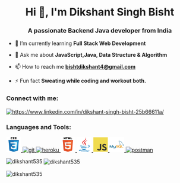 <h1 align="center">Hi 👋, I'm Dikshant Singh Bisht</h1>
<h3 align="center">A passionate Backend Java developer from India</h3>

- 🌱 I’m currently learning **Full Stack Web Development**

- 💬 Ask me about **JavaScript,Java, Data Structure & Algorithm**

- 📫 How to reach me **bishtdikshant4@gmail.com**

- ⚡ Fun fact **Sweating while coding and workout both.**

<h3 align="left">Connect with me:</h3>
<p align="left">
<a href="https://linkedin.com/in/https://www.linkedin.com/in/dikshant-singh-bisht-25b66611a/" target="blank"><img align="center" src="https://raw.githubusercontent.com/rahuldkjain/github-profile-readme-generator/master/src/images/icons/Social/linked-in-alt.svg" alt="https://www.linkedin.com/in/dikshant-singh-bisht-25b66611a/" height="30" width="40" /></a>
</p>

<h3 align="left">Languages and Tools:</h3>
<p align="left"> <a href="https://www.w3schools.com/css/" target="_blank" rel="noreferrer"> <img src="https://raw.githubusercontent.com/devicons/devicon/master/icons/css3/css3-original-wordmark.svg" alt="css3" width="40" height="40"/> </a> <a href="https://git-scm.com/" target="_blank" rel="noreferrer"> <img src="https://www.vectorlogo.zone/logos/git-scm/git-scm-icon.svg" alt="git" width="40" height="40"/> </a> <a href="https://heroku.com" target="_blank" rel="noreferrer"> <img src="https://www.vectorlogo.zone/logos/heroku/heroku-icon.svg" alt="heroku" width="40" height="40"/> </a> <a href="https://www.w3.org/html/" target="_blank" rel="noreferrer"> <img src="https://raw.githubusercontent.com/devicons/devicon/master/icons/html5/html5-original-wordmark.svg" alt="html5" width="40" height="40"/> </a> <a href="https://www.java.com" target="_blank" rel="noreferrer"> <img src="https://raw.githubusercontent.com/devicons/devicon/master/icons/java/java-original.svg" alt="java" width="40" height="40"/> </a> <a href="https://developer.mozilla.org/en-US/docs/Web/JavaScript" target="_blank" rel="noreferrer"> <img src="https://raw.githubusercontent.com/devicons/devicon/master/icons/javascript/javascript-original.svg" alt="javascript" width="40" height="40"/> </a> <a href="https://www.mysql.com/" target="_blank" rel="noreferrer"> <img src="https://raw.githubusercontent.com/devicons/devicon/master/icons/mysql/mysql-original-wordmark.svg" alt="mysql" width="40" height="40"/> </a> <a href="https://postman.com" target="_blank" rel="noreferrer"> <img src="https://www.vectorlogo.zone/logos/getpostman/getpostman-icon.svg" alt="postman" width="40" height="40"/> </a> </p>

<p><img align="left" src="https://github-readme-stats.vercel.app/api/top-langs?username=dikshant535&show_icons=true&locale=en&layout=compact" alt="dikshant535" /></p>

<p>&nbsp;<img align="center" src="https://github-readme-stats.vercel.app/api?username=dikshant535&show_icons=true&locale=en" alt="dikshant535" /></p>

<p><img align="center" src="https://github-readme-streak-stats.herokuapp.com/?user=dikshant535&" alt="dikshant535" /></p>
